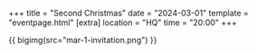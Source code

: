 +++
title = "Second Christmas"
date = "2024-03-01"
template = "eventpage.html"
[extra]
location = "HQ"
time = "20:00"
+++

{{ bigimg(src="mar-1-invitation.png") }}

